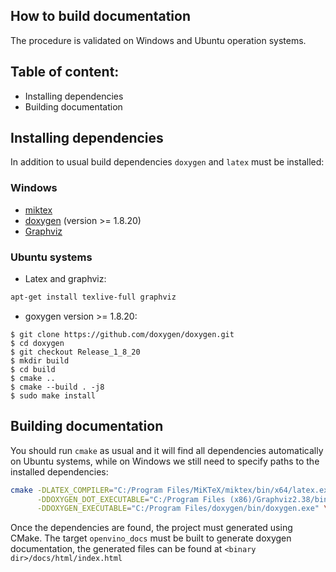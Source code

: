 ## How to build documentation

The procedure is validated on Windows and Ubuntu operation systems.

## Table of content:

* Installing dependencies
* Building documentation

## Installing dependencies

In addition to usual build dependencies `doxygen` and `latex` must be installed:

### Windows

* [miktex](https://miktex.org/)
* [doxygen](http://doxygen.nl/files/doxygen-1.8.20-setup.exe) (version >= 1.8.20)
* [Graphviz](https://graphviz.org/download/)

### Ubuntu systems

* Latex and graphviz:

```sh
apt-get install texlive-full graphviz
```

* goxygen version >= 1.8.20:

```
$ git clone https://github.com/doxygen/doxygen.git
$ cd doxygen
$ git checkout Release_1_8_20
$ mkdir build
$ cd build
$ cmake ..
$ cmake --build . -j8
$ sudo make install
```

## Building documentation

You should run `cmake` as usual and it will find all dependencies automatically on Ubuntu systems, while on Windows we still need to specify paths to the installed dependencies:

```sh
cmake -DLATEX_COMPILER="C:/Program Files/MiKTeX/miktex/bin/x64/latex.exe" \
      -DDOXYGEN_DOT_EXECUTABLE="C:/Program Files (x86)/Graphviz2.38/bin/dot.exe" \
      -DDOXYGEN_EXECUTABLE="C:/Program Files/doxygen/bin/doxygen.exe" \
```

Once the dependencies are found, the project must generated using CMake. The target `openvino_docs` must be built to generate doxygen documentation, the generated files can be found at `<binary dir>/docs/html/index.html`